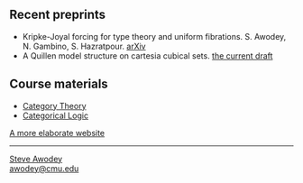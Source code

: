 ## Recent preprints

- Kripke-Joyal forcing for type theory and uniform fibrations. S. Awodey, N. Gambino, S. Hazratpour. [arXiv](https://arxiv.org/abs/2110.14576)
- A Quillen model structure on cartesia cubical sets. [the current draft](https://github.com/awodey/math/blob/master/QMS/qms.pdf)

## Course materials

- [Category Theory](../../) 
- [Categorical Logic](./catlog/) 

[A more elaborate website](./longindex.md)


<hr WIDTH="100%">
<div CLASS="bottom"><a href="http://www.andrew.cmu.edu/~awodey/"></a></div>


<p CLASS="bottom"><a href="http://www.andrew.cmu.edu/~awodey/">Steve Awodey</a>
<br><a href="mailto:awodey@cmu.edu">awodey@cmu.edu</a>
